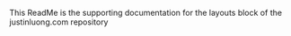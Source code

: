 This ReadMe is the supporting documentation for the layouts block of the justinluong.com repository
